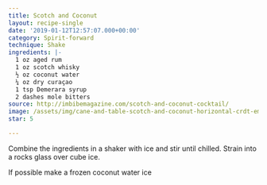 ```yaml
---
title: Scotch and Coconut
layout: recipe-single
date: '2019-01-12T12:57:07.000+00:00'
category: Spirit-forward
technique: Shake
ingredients: |-
  1 oz aged rum
  1 oz scotch whisky
  ½ oz coconut water
  ¼ oz dry curaçao
  1 tsp Demerara syrup
  2 dashes mole bitters
source: http://imbibemagazine.com/scotch-and-coconut-cocktail/
image: /assets/img/cane-and-table-scotch-and-coconut-horizontal-crdt-emma-janzen.jpg
star: 5

---
```

Combine the ingredients in a shaker with ice and stir until chilled. Strain into a rocks glass over cube ice.

If possible make a frozen coconut water ice